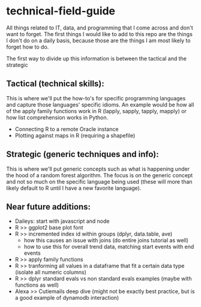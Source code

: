# technical-field-guide
All things related to IT, data, and programming that I come across and don't want to forget. The first things 
I would like to add to this repo are the things I don't do on a daily basis, because those are the things I am 
most likely to forget how to do.


The first way to divide up this information is between the tactical and the strategic

## Tactical (technical skills):
This is where we'll put the how-to's for specific programming languages and capture those languages' specific idioms. 
An example would be how all of the apply family functions work in R (lapply, sapply, tapply, mapply) or how list comprehension works in Python.

- Connecting R to a remote Oracle instance
- Plotting against maps in R (requiring a shapefile)

## Strategic (generic techniques and info):
This is where we'll put generic concepts such as what is happening under the hood of a random forest algorithm. The focus 
is on the generic concept and not so much on the specific language being used (these will more than likely default to R 
until I have a new favorite language).



## Near future additions:
- Daileys: start with javascript and node
- R >> ggplot2 base plot font
- R >> incremented index id within groups (dplyr, data.table, ave)
    * how this causes an issue with joins (do entire joins tutorial as well)
    * how to use this for overall trend data, matching start events with end events
- R >> apply family functions
- R >> tranforming all values in a dataframe that fit a certain data type (isolate all numeric columns)
- R >> dplyr standard evals vs non standard evals examples (maybe with functions as well)
- Alexa >> Cutiemails deep dive (might not be exactly best practice, but is a good example of dynamodb interaction)
